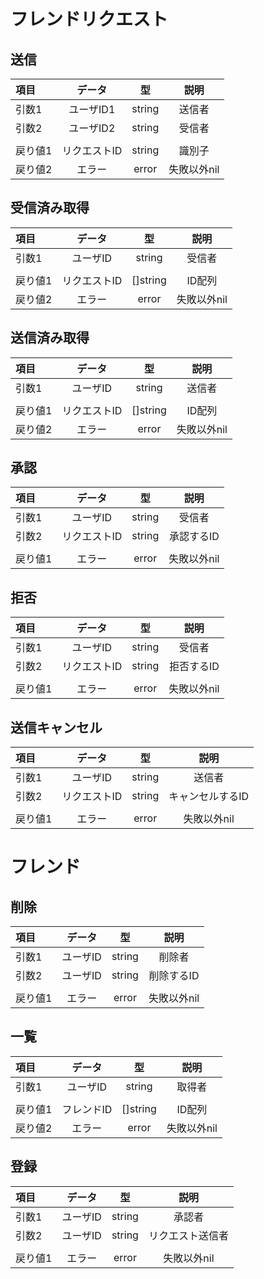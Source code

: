 # フレンドリクエスト
## 送信
| 項目    |    データ    |   型   |    説明     |
| :------ | :----------: | :----: | :---------: |
| 引数1   |  ユーザID1   | string |   送信者    |
| 引数2   |  ユーザID2   | string |   受信者    |
|         |              |        |             |
| 戻り値1 | リクエストID | string |   識別子    |
| 戻り値2 |    エラー    | error  | 失敗以外nil |

## 受信済み取得
| 項目    |    データ    |    型    |    説明     |
| :------ | :----------: | :------: | :---------: |
| 引数1   |   ユーザID   |  string  |   受信者    |
|         |              |          |             |
| 戻り値1 | リクエストID | []string |   ID配列    |
| 戻り値2 |    エラー    |  error   | 失敗以外nil |

## 送信済み取得
| 項目    |    データ    |    型    |    説明     |
| :------ | :----------: | :------: | :---------: |
| 引数1   |   ユーザID   |  string  |   送信者    |
|         |              |          |             |
| 戻り値1 | リクエストID | []string |   ID配列    |
| 戻り値2 |    エラー    |  error   | 失敗以外nil |

## 承認
| 項目    |    データ    |   型   |    説明     |
| :------ | :----------: | :----: | :---------: |
| 引数1   |   ユーザID   | string |   受信者    |
| 引数2   | リクエストID | string | 承認するID  |
|         |              |        |             |
| 戻り値1 |    エラー    | error  | 失敗以外nil |

## 拒否
| 項目    |    データ    |   型   |    説明     |
| :------ | :----------: | :----: | :---------: |
| 引数1   |   ユーザID   | string |   受信者    |
| 引数2   | リクエストID | string | 拒否するID  |
|         |              |        |             |
| 戻り値1 |    エラー    | error  | 失敗以外nil |

## 送信キャンセル
| 項目    |    データ    |   型   |       説明       |
| :------ | :----------: | :----: | :--------------: |
| 引数1   |   ユーザID   | string |      送信者      |
| 引数2   | リクエストID | string | キャンセルするID |
|         |              |        |                  |
| 戻り値1 |    エラー    | error  |   失敗以外nil    |

# フレンド
## 削除
| 項目    |  データ  |   型   |    説明     |
| :------ | :------: | :----: | :---------: |
| 引数1   | ユーザID | string |   削除者    |
| 引数2   | ユーザID | string | 削除するID  |
|         |          |        |             |
| 戻り値1 |  エラー  | error  | 失敗以外nil |

## 一覧
| 項目    |   データ   |    型    |    説明     |
| :------ | :--------: | :------: | :---------: |
| 引数1   |  ユーザID  |  string  |   取得者    |
|         |            |          |             |
| 戻り値1 | フレンドID | []string |   ID配列    |
| 戻り値2 |   エラー   |  error   | 失敗以外nil |

## 登録
| 項目    |   データ   |    型    |       説明       |
| :------ | :--------: | :------: | :--------------: |
| 引数1   |  ユーザID  |  string  |      承認者      |
| 引数2   |  ユーザID  |  string  | リクエスト送信者 |
|         |            |          |                  |
| 戻り値1 |   エラー   |  error   |   失敗以外nil    |